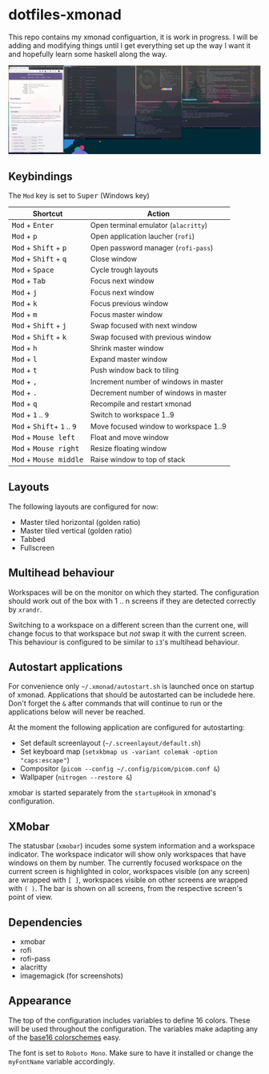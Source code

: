 # dotfiles-xmonad

This repo contains my xmonad configuartion, it is work in progress.
I will be adding and modifying things until I get everything set up the way I
want it and hopefully learn some haskell along the way.

![](./scrot.png "Sceenshot")

## Keybindings

The `Mod` key is set to <kbd>Super</kbd> (Windows key)

| Shortcut                                                        | Action                                |
|-----------------------------------------------------------------|---------------------------------------|
| <kbd>Mod</kbd> + <kbd>Enter</kbd>                               | Open terminal emulator (`alacritty`)  |
| <kbd>Mod</kbd> + <kbd>p</kbd>                                   | Open application laucher (`rofi`)     |
| <kbd>Mod</kbd> + <kbd>Shift</kbd> + <kbd>p</kbd>                | Open password manager (`rofi-pass`)   |
| <kbd>Mod</kbd> + <kbd>Shift</kbd> + <kbd>q</kbd>                | Close window                          |
| <kbd>Mod</kbd> + <kbd>Space</kbd>                               | Cycle trough layouts                  |
| <kbd>Mod</kbd> + <kbd>Tab</kbd>                                 | Focus next window                     |
| <kbd>Mod</kbd> + <kbd>j</kbd>                                   | Focus next window                     |
| <kbd>Mod</kbd> + <kbd>k</kbd>                                   | Focus previous window                 |
| <kbd>Mod</kbd> + <kbd>m</kbd>                                   | Focus master window                   |
| <kbd>Mod</kbd> + <kbd>Shift</kbd> + <kbd>j</kbd>                | Swap focused with next window         |
| <kbd>Mod</kbd> + <kbd>Shift</kbd> + <kbd>k</kbd>                | Swap focused with previous window     |
| <kbd>Mod</kbd> + <kbd>h</kbd>                                   | Shrink master window                  |
| <kbd>Mod</kbd> + <kbd>l</kbd>                                   | Expand master window                  |
| <kbd>Mod</kbd> + <kbd>t</kbd>                                   | Push window back to tiling            |
| <kbd>Mod</kbd> + <kbd>,</kbd>                                   | Increment number of windows in master |
| <kbd>Mod</kbd> + <kbd>.</kbd>                                   | Decrement number of windows in master |
| <kbd>Mod</kbd> + <kbd>q</kbd>                                   | Recompile and restart xmonad          |
| <kbd>Mod</kbd> + <kbd>1</kbd> .. <kbd>9</kbd>                   | Switch to workspace 1..9              |
| <kbd>Mod</kbd> + <kbd>Shift</kbd>+ <kbd>1</kbd> .. <kbd>9</kbd> | Move focused window to workspace 1..9 |
| <kbd>Mod</kbd> + <kbd>Mouse left</kbd>                          | Float and move window                 |
| <kbd>Mod</kbd> + <kbd>Mouse right</kbd>                         | Resize floating window                |
| <kbd>Mod</kbd> + <kbd>Mouse middle</kbd>                        | Raise window to top of stack          |

## Layouts

The following layouts are configured for now:

- Master tiled horizontal (golden ratio)
- Master tiled vertical (golden ratio)
- Tabbed
- Fullscreen

## Multihead behaviour

Workspaces will be on the monitor on which they started. The configuration
should work out of the box with 1 .. n screens if they are detected correctly by
`xrandr`.

Switching to a workspace on a different screen than the current one, will change
focus to that workspace but *not* swap it with the current screen. This
behaviour is configured to be similar to `i3`'s multihead behaviour.

## Autostart applications

For convenience only `~/.xmonad/autostart.sh` is launched once on startup of
xmonad. Applications that should be autostarted can be includede here. Don't
forget the `&` after commands that will continue to run or the applications
below will never be reached.

At the moment the following application are configured for autostarting:

- Set default screenlayout (`~/.screenlayout/default.sh`)
- Set keyboard map (`setxkbmap us -variant colemak -option "caps:escape"`)
- Compositor (`picom --config ~/.config/picom/picom.conf &`)
- Wallpaper (`nitrogen --restore &`)

xmobar is started separately from the `startupHook` in xmonad's configuration.

## XMobar

The statusbar (`xmobar`) incudes some system information and a workspace
indicator. The workspace indicator will show only workspaces that have windows
on them by number. The currently focused workspace on the current screen is highlighted in color,
workspaces visible (on any screen) are wrapped with `[ ]`, workspaces visible on
other screens are wrapped with `( )`. The bar is shown on all screens, from the
respective screen's point of view.

## Dependencies

- xmobar
- rofi
- rofi-pass
- alacritty
- imagemagick (for screenshots)

## Appearance

The top of the configuration includes variables to define 16 colors. These will
be used throughout the configuration. The variables make adapting any
of the [base16 colorschemes](http://chriskempson.com/projects/base16/) easy.

The font is set to `Roboto Mono`. Make sure to have it installed or change the
`myFontName` variable accordingly.
